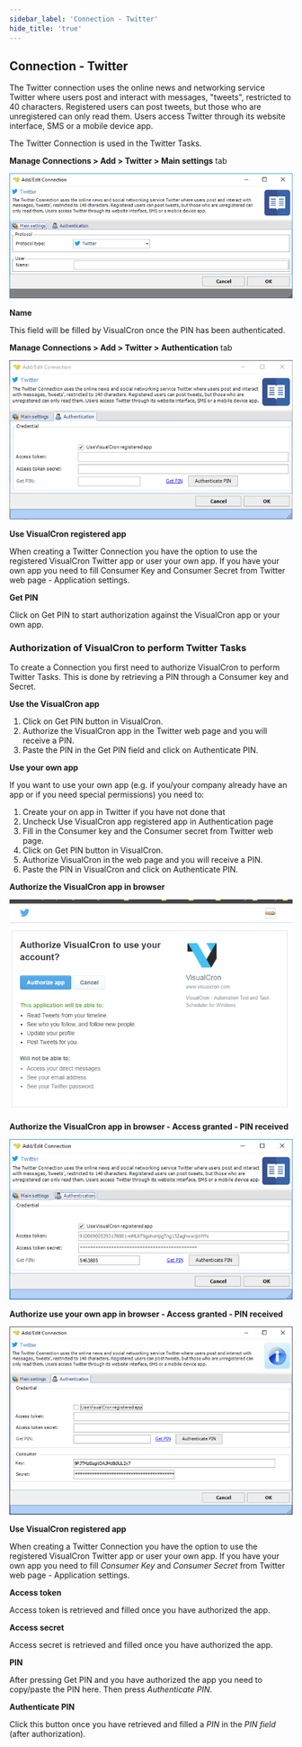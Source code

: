 ```yaml
---
sidebar_label: 'Connection - Twitter'
hide_title: 'true'
---
```


## Connection - Twitter

The Twitter connection uses the online news and networking service Twitter where users post and interact with messages, "tweets", restricted to 40 characters. Registered users can post tweets, but those who are unregistered can only read them. Users access Twitter through its website interface, SMS or a mobile device app.
 
The Twitter Connection is used in the Twitter Tasks.
 
**Manage Connections > Add > Twitter > Main settings** tab

![](../../../static/img/connectiontwittermain.png)

**Name**

This field will be filled by VisualCron once the PIN has been authenticated.
 
**Manage Connections > Add > Twitter > Authentication** tab

![](../../../static/img/twitterconnectionauthentication2.png)

**Use VisualCron registered app**

When creating a Twitter Connection you have the option to use the registered VisualCron Twitter app or user your own app. If you have your own app you need to fill Consumer Key and Consumer Secret from Twitter web page - Application settings.
 
**Get PIN**

Click on Get PIN to start authorization against the VisualCron app or your own app.
 
### Authorization of VisualCron to perform Twitter Tasks

To create a Connection you first need to authorize VisualCron to perform Twitter Tasks. This is done by retrieving a PIN through a Consumer key and Secret.
 
**Use the VisualCron app**

1. Click on Get PIN button in VisualCron.
2. Authorize the VisualCron app in the Twitter web page and you will receive a PIN.  
3. Paste the PIN in the Get PIN field and click on Authenticate PIN.
 
**Use your own app**

If you want to use your own app (e.g. if you/your company already have an app or if you need special permissions) you need to:
1. Create your on app in Twitter if you have not done that
2. Uncheck Use VisualCron app registered app in Authentication page
3. Fill in the Consumer key and the Consumer secret from Twitter web page.
4. Click on Get PIN button in VisualCron.
5. Authorize VisualCron in the web page and you will receive a PIN.  
6. Paste the PIN in VisualCron and click on Authenticate PIN.
 
**Authorize the VisualCron app in browser**

![](../../../static/img/authorizevisualcrontwitter.png)

**Authorize the VisualCron app in browser - Access granted - PIN received**

![](../../../static/img/twitterconnectionaccessgranted.png)

**Authorize use your own app in browser - Access granted - PIN received**

![](../../../static/img/authorizevisualcrontwitterpin.png)

**Use VisualCron registered app**

When creating a Twitter Connection you have the option to use the registered VisualCron Twitter app or user your own app. If you have your own app you need to fill *Consumer Key* and *Consumer Secret* from Twitter web page - Application settings.
 
**Access token**

Access token is retrieved and filled once you have authorized the app.
 
**Access secret**

Access secret is retrieved and filled once you have authorized the app.
 
**PIN**

After pressing Get PIN and you have authorized the app you need to copy/paste the PIN here. Then press *Authenticate PIN*.
 
**Authenticate PIN**

Click this button once you have retrieved and filled a *PIN* in the *PIN field* (after authorization).